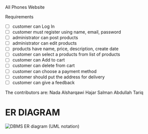 All Phones Website

Requirements
- [ ] customer can Log In 
- [ ] customer must register using name, email, password
- [ ] administrator can post products
- [ ] administrator can edit products
- [ ] products have name, price, description, create date
- [ ] customer can select a products from list of products
- [ ] customer can Add to cart
- [ ] customer can delete from cart
- [ ] customer can choose a payment method 
- [ ] customer should put the address for delivery
- [ ] customer can give a feedback

The contributors are:
Nada Alsharqawi
Hajar Salman
Abdullah Tariq

# ER DIAGRAM
![DBMS ER diagram (UML notation)](https://user-images.githubusercontent.com/81968875/147393246-2bb3f950-895d-4289-a39e-95805f86682c.png)
